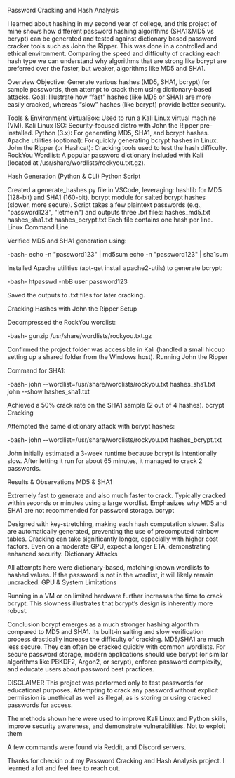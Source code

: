 
Password Cracking and Hash Analysis

I learned about hashing in my second year of college, and this project of mine shows how different password hashing algorithms (SHA1&MD5 vs bcrypt) can be generated and tested against dictionary based password cracker tools such as John the Ripper. This was done in a controlled and ethical environment. Comparing the speed and difficulty of cracking each hash type we can understand why algorithms that are strong like bcrypt are preferred over the faster, but weaker, algorithms like MD5 and SHA1. 


Overview
Objective: Generate various hashes (MD5, SHA1, bcrypt) for sample passwords, then attempt to crack them using dictionary-based attacks.
Goal: Illustrate how “fast” hashes (like MD5 or SHA1) are more easily cracked, whereas “slow” hashes (like bcrypt) provide better security.




Tools & Environment
VirtualBox: Used to run a Kali Linux virtual machine (VM).
Kali Linux ISO: Security-focused distro with John the Ripper pre-installed.
Python (3.x): For generating MD5, SHA1, and bcrypt hashes.
Apache utilities (optional): For quickly generating bcrypt hashes in Linux.
John the Ripper (or Hashcat): Cracking tools used to test the hash difficulty.
RockYou Wordlist: A popular password dictionary included with Kali (located at /usr/share/wordlists/rockyou.txt.gz).



Hash Generation (Python & CLI)
Python Script

Created a generate_hashes.py file in VSCode, leveraging:
hashlib for MD5 (128-bit) and SHA1 (160-bit).
bcrypt module for salted bcrypt hashes (slower, more secure).
Script takes a few plaintext passwords (e.g., "password123", "letmein") and outputs three .txt files:
hashes_md5.txt
hashes_sha1.txt
hashes_bcrypt.txt
Each file contains one hash per line.
Linux Command Line

Verified MD5 and SHA1 generation using:

-bash-
echo -n "password123" | md5sum
echo -n "password123" | sha1sum

Installed Apache utilities (apt-get install apache2-utils) to generate bcrypt:

-bash-
htpasswd -nbB user password123

Saved the outputs to .txt files for later cracking.


Cracking Hashes with John the Ripper
Setup

Decompressed the RockYou wordlist:

-bash-
gunzip /usr/share/wordlists/rockyou.txt.gz

Confirmed the project folder was accessible in Kali (handled a small hiccup setting up a shared folder from the Windows host).
Running John the Ripper

Command for SHA1:

-bash-
john --wordlist=/usr/share/wordlists/rockyou.txt hashes_sha1.txt
john --show hashes_sha1.txt

Achieved a 50% crack rate on the SHA1 sample (2 out of 4 hashes).
bcrypt Cracking

Attempted the same dictionary attack with bcrypt hashes:

-bash-
john --wordlist=/usr/share/wordlists/rockyou.txt hashes_bcrypt.txt

John initially estimated a 3-week runtime because bcrypt is intentionally slow.
After letting it run for about 65 minutes, it managed to crack 2 passwords.





Results & Observations
MD5 & SHA1

Extremely fast to generate and also much faster to crack.
Typically cracked within seconds or minutes using a large wordlist.
Emphasizes why MD5 and SHA1 are not recommended for password storage.
bcrypt

Designed with key-stretching, making each hash computation slower.
Salts are automatically generated, preventing the use of precomputed rainbow tables.
Cracking can take significantly longer, especially with higher cost factors.
Even on a moderate GPU, expect a longer ETA, demonstrating enhanced security.
Dictionary Attacks

All attempts here were dictionary-based, matching known wordlists to hashed values.
If the password is not in the wordlist, it will likely remain uncracked.
GPU & System Limitations

Running in a VM or on limited hardware further increases the time to crack bcrypt.
This slowness illustrates that bcrypt’s design is inherently more robust.



Conclusion
bcrypt emerges as a much stronger hashing algorithm compared to MD5 and SHA1. Its built-in salting and slow verification process drastically increase the difficulty of cracking.
MD5/SHA1 are much less secure. They can often be cracked quickly with common wordlists.
For secure password storage, modern applications should use bcrypt (or similar algorithms like PBKDF2, Argon2, or scrypt), enforce password complexity, and educate users about password best practices.




DISCLAIMER
This project was performed only to test passwords for educational purposes. Attempting to crack any password without explicit permission is unethical as well as illegal, as is storing or using cracked passwords for access.

The methods shown here were used to improve Kali Linux and Python skills, improve security awareness, and demonstrate vulnerabilities. Not to exploit them

A few commands were found via Reddit, and Discord servers.

Thanks for checkin out my Password Cracking and Hash Analysis project. I learned a lot and feel free to reach out. 